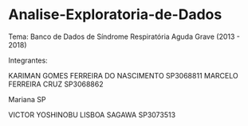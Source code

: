 # Analise-Exploratoria-de-Dados

Tema: Banco de Dados de Síndrome Respiratória Aguda Grave (2013 - 2018)

Integrantes:

KARIMAN GOMES FERREIRA DO NASCIMENTO SP3068811
MARCELO FERREIRA CRUZ SP3068862

Mariana SP

VICTOR YOSHINOBU LISBOA SAGAWA SP3073513

